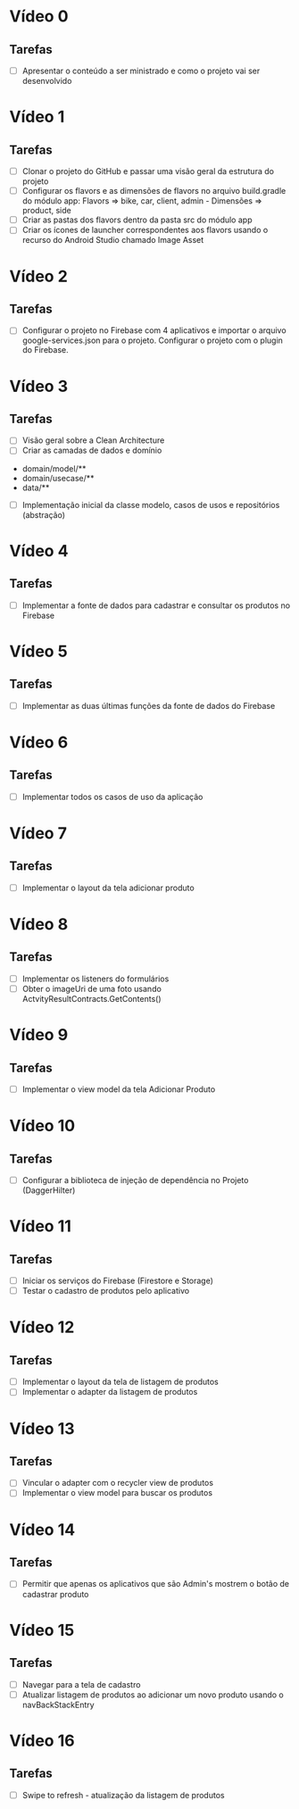 # Vídeo 0
## Tarefas
- [ ] Apresentar o conteúdo a ser ministrado e como o projeto vai ser desenvolvido

# Vídeo 1
## Tarefas

- [ ] Clonar o projeto do GitHub e passar uma visão geral da estrutura do projeto
- [ ] Configurar os flavors e as dimensões de flavors no arquivo build.gradle do módulo app: Flavors => bike, car, client, admin - Dimensões => product, side
- [ ] Criar as pastas dos flavors dentro da pasta src do módulo app
- [ ] Criar os ícones de launcher correspondentes aos flavors usando o recurso do Android Studio chamado Image Asset

# Vídeo 2
## Tarefas

- [ ] Configurar o projeto no Firebase com 4 aplicativos e importar o arquivo google-services.json para o projeto. Configurar o projeto com o plugin do Firebase.

# Vídeo 3
## Tarefas

- [ ] Visão geral sobre a Clean Architecture
- [ ] Criar as camadas de dados e domínio
- domain/model/**
- domain/usecase/**
- data/**
- [ ] Implementação inicial da classe modelo, casos de usos e repositórios (abstração)

# Vídeo 4
## Tarefas

- [ ] Implementar a fonte de dados para cadastrar e consultar os produtos no Firebase

# Vídeo 5
## Tarefas

- [ ] Implementar as duas últimas funções da fonte de dados do Firebase

# Vídeo 6
## Tarefas

- [ ] Implementar todos os casos de uso da aplicação

# Vídeo 7
## Tarefas

- [ ] Implementar o layout da tela adicionar produto

# Vídeo 8
## Tarefas

- [ ] Implementar os listeners do formulários
- [ ] Obter o imageUri de uma foto usando ActvityResultContracts.GetContents()

# Vídeo 9
## Tarefas

- [ ] Implementar o view model da tela Adicionar Produto

# Vídeo 10
## Tarefas

- [ ] Configurar a biblioteca de injeção de dependência no Projeto (DaggerHilter)

# Vídeo 11
## Tarefas

- [ ] Iniciar os serviços do Firebase (Firestore e Storage)
- [ ] Testar o cadastro de produtos pelo aplicativo

# Vídeo 12
## Tarefas

- [ ] Implementar o layout da tela de listagem de produtos
- [ ] Implementar o adapter da listagem de produtos

# Vídeo 13
## Tarefas

- [ ] Vincular o adapter com o recycler view de produtos
- [ ] Implementar o view model para buscar os produtos

# Vídeo 14
## Tarefas

- [ ] Permitir que apenas os aplicativos que são Admin's mostrem o botão de cadastrar produto

# Vídeo 15
## Tarefas

- [ ] Navegar para a tela de cadastro
- [ ] Atualizar listagem de produtos ao adicionar um novo produto usando o navBackStackEntry

# Vídeo 16
## Tarefas

- [ ] Swipe to refresh - atualização da listagem de produtos

